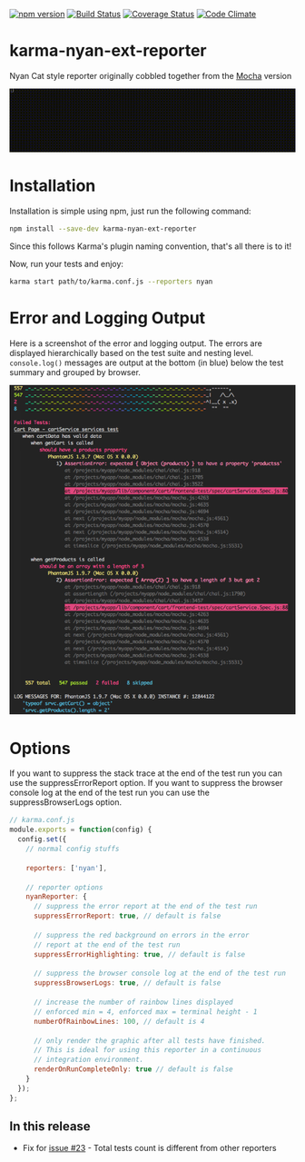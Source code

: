[![npm version](https://badge.fury.io/js/karma-nyan-ext-reporter.svg)](http://badge.fury.io/js/karma-nyan-ext-reporter)
[![Build Status](https://travis-ci.org/prantlf/karma-nyan-ext-reporter.svg)](https://travis-ci.org/prantlf/karma-nyan-reporter)
[![Coverage Status](https://coveralls.io/repos/prantlf/karma-nyan-reporter/badge.svg?branch=master)](https://coveralls.io/r/prantlf/karma-nyan-reporter?branch=master)
[![Code Climate](https://codeclimate.com/github/prantlf/karma-nyan-reporter/badges/gpa.svg)](https://codeclimate.com/github/prantlf/karma-nyan-reporter)
<!-- [![Dependency Status](https://david-dm.org/prantlf/karma-nyan-reporter.svg)](https://david-dm.org/prantlf/karma-nyan-reporter) -->

karma-nyan-ext-reporter
=======================

Nyan Cat style reporter originally cobbled together from the [Mocha](http://visionmedia.github.io/mocha/) version

![Karma Nyan Cat Reporter for Karma](https://raw.githubusercontent.com/dgarlitt/image-repo/master/karma-nyan-reporter/v0.2.2/karma-nyan-reporter.gif "Karma Nyan Cat Reporter for Karma")

Installation
========

Installation is simple using npm, just run the following command:

```sh
npm install --save-dev karma-nyan-ext-reporter
```

Since this follows Karma's plugin naming convention, that's all there is to it!

Now, run your tests and enjoy:

```sh
karma start path/to/karma.conf.js --reporters nyan
```

Error and Logging Output
=========

Here is a screenshot of the error and logging output. The errors are displayed hierarchically based on the test suite and nesting level. ```console.log()``` messages are output at the bottom (in blue) below the test summary and grouped by browser.

![Karma Nyan Cat Reporter Error Output](https://raw.githubusercontent.com/dgarlitt/image-repo/master/karma-nyan-reporter/v0.2.2/karma-nyan-reporter-error-output.png "Karma Nyan Cat Reporter Error Output")

Options
=========

If you want to suppress the stack trace at the end of the test run you can use the suppressErrorReport option. If you want to suppress the browser console log at the end of the test run you can use the suppressBrowserLogs option.

```js
// karma.conf.js
module.exports = function(config) {
  config.set({
    // normal config stuffs

    reporters: ['nyan'],

    // reporter options
    nyanReporter: {
      // suppress the error report at the end of the test run
      suppressErrorReport: true, // default is false

      // suppress the red background on errors in the error
      // report at the end of the test run
      suppressErrorHighlighting: true, // default is false

      // suppress the browser console log at the end of the test run
      suppressBrowserLogs: true, // default is false

      // increase the number of rainbow lines displayed
      // enforced min = 4, enforced max = terminal height - 1
      numberOfRainbowLines: 100, // default is 4

      // only render the graphic after all tests have finished.
      // This is ideal for using this reporter in a continuous
      // integration environment.
      renderOnRunCompleteOnly: true // default is false
    }
  });
};
```

In this release
-----------
 - Fix for [issue #23](https://github.com/dgarlitt/karma-nyan-reporter/issues/23) - Total tests count is different from other reporters
